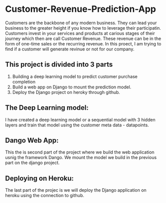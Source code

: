 # Customer-Revenue-Prediction-App

Customers are the backbone of any modern business. They can lead your business to the greater height if you know how to leverage their participatin.
Customers invest in your services and products at carious stages of their journey which then are call Customer Revenue.
These revenue can be in the form of one-time sales or the recurring revenue.
In this proect, I am trying to find if a customer will generate revinue or not for our company.  

## This project is divided into 3 parts 
1. Building a deep learning model to predict customer purchase completion
2. Build a web app on Django to mount the prediction model.
3. Deploy the Django project on heroky through github. 

## The Deep Learning model: 
I have created a deep learning model or a sequential model with 3 hidden layers and train that model using the customer meta data - datapoints.

## Dango Web App:
This the is second part of the project where we build the web application usnig the framework Dango.
We mount the model we build in the previous part on the django project.

## Deploying on Heroku:
The last part of the projec is we will deploy the Django application on heroku using the connection to github.

